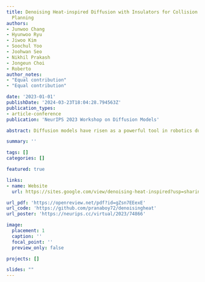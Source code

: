 ```yaml
---
title: Denoising Heat-inspired Diffusion with Insulators for Collision Free Motion
  Planning
authors:
- Junwoo Chang
- Hyunwoo Ryu
- Jiwoo Kim
- Soochul Yoo
- Joohwan Seo
- Nikhil Prakash
- Jongeun Choi
- Roberto 
author_notes:
- "Equal contribution"
- "Equal contribution"

date: '2023-01-01'
publishDate: '2024-03-23T18:04:28.794563Z'
publication_types:
- article-conference
publication: 'NeurIPS 2023 Workshop on Diffusion Models'

abstract: Diffusion models have risen as a powerful tool in robotics due to their flexibility and multi-modality. While some of these methods effectively address complex problems, they often depend heavily on inference-time obstacle detection and require additional equipment. Addressing these challenges, we present a method that, during inference time, simultaneously generates only reachable goals and plans motions that avoid obstacles, all from a single visual input. Central to our approach is the novel use of a collision-avoiding diffusion kernel for training. Through evaluations against behavior-cloning and classical diffusion models, our framework has proven its robustness. It is particularly effective in multi-modal environments, navigating toward goals and avoiding unreachable ones blocked by obstacles, while ensuring collision avoidance.

summary: ''

tags: []
categories: []

featured: true

links:
- name: Website
  url: https://sites.google.com/view/denoising-heat-inspired?usp=sharing

url_pdf: 'https://openreview.net/pdf?id=gZsn7EEexE'
url_code: 'https://github.com/pranaboy72/denoisingheat'
url_poster: 'https://neurips.cc/virtual/2023/74866'

image:
  placement: 1
  caption: ''
  focal_point: ''
  preview_only: false

projects: []

slides: ""
---
```

